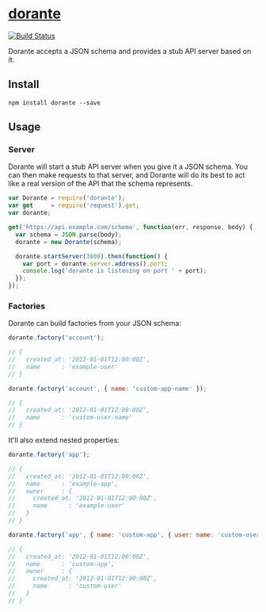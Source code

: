 # [dorante][the-liar]

[![Build Status](https://travis-ci.org/jclem/dorante.svg?branch=master)](https://travis-ci.org/jclem/dorante)

Dorante accepts a JSON schema and provides a stub API server based on it.

## Install

`npm install dorante --save`

## Usage

### Server

Dorante will start a stub API server when you give it a JSON schema. You can
then make requests to that server, and Dorante will do its best to act like a
real version of the API that the schema represents.

```javascript
var Dorante = require('dorante');
var get     = require('request').get;
var dorante;

get('https://api.example.com/schema', function(err, response, body) {
  var schema = JSON.parse(body);
  dorante = new Dorante(schema);

  dorante.startServer(3000).then(function() {
    var port = dorante.server.address().port;
    console.log('dorante is listening on port ' + port);
  });
});
```

### Factories

Dorante can build factories from your JSON schema:

```javascript
dorante.factory('account');

// {
//   created_at: '2012-01-01T12:00:00Z',
//   name      : 'example-user'
// }

dorante.factory('account', { name: 'custom-app-name' });

// {
//   created_at: '2012-01-01T12:00:00Z',
//   name      : 'custom-user-name'
// }
```

It'll also extend nested properties:

```javascript
dorante.factory('app');

// {
//   created_at: '2012-01-01T12:00:00Z',
//   name      : 'example-app',
//   owner     : {
//     created_at: '2012-01-01T12:00:00Z',
//     name      : 'example-user'
//   }
// }

dorante.factory('app', { name: 'custom-app', { user: name: 'custom-user' } });

// {
//   created_at: '2012-01-01T12:00:00Z',
//   name      : 'custom-app',
//   owner     : {
//     created_at: '2012-01-01T12:00:00Z',
//     name      : 'custom-user'
//   }
// }
```

[the-liar]: http://en.wikipedia.org/wiki/The_Liar_(Corneille)
